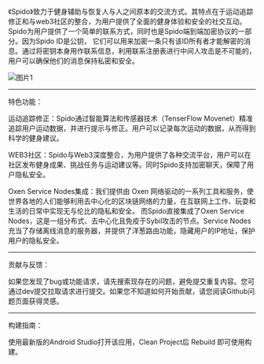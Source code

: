 《Spido》致力于健身辅助与恢复人与人之间原本的交流方式。其特点在于运动追踪修正和与web3社区的整合，为用户提供了全面的健身体验和安全的社交互动。
Spido为用户提供了一个简单的联系方式，同时也是Spido端到端加密协议的一部分。因为Spido ID是公钥，
它们可以用来加密一条只有该ID所有者才能解密的消息。通过将密钥本身用作联系信息，利用联系注册表进行中间人攻击是不可能的，用户可以确保他们的消息保持私密和安全。

![图片1](https://github.com/jerk234/spido-session/assets/165282197/534c471d-49ca-480a-9526-d2a2db77e047)

---------------------------------------------------------------------------------------------------------------------------------------------

特色功能：

运动追踪修正：Spido通过智能算法和传感器技术（TenserFlow Movenet）精准追踪用户运动数据，并进行提示与修正。用户可以记录每次运动的数据，从而得到科学的健身建议。

WEB3社区：Spido与Web3深度整合，为用户提供了各种交流平台，用户可以在社区发布健身成果、挑战任务与运动建议等。同时Spido支持加密聊天，保障了用户隐私安全。

Oxen Service Nodes集成：我们提供由 Oxen 网络驱动的一系列工具和服务，使世界各地的人们能够利用去中心化的区块链网络的力量，在互联网上工作、玩耍和生活的日常中实现无与伦比的隐私和安全。
而Spido直接集成了Oxen Service Nodes，这是一组分布式、去中心化且免疫于Sybil攻击的节点。Service Nodes充当了存储离线消息的服务器，并提供了洋葱路由功能，隐藏用户的IP地址，保护用户的隐私安全。

---------------------------------------------------------------------------------------------------------------------------------------------

贡献与反馈：

如果您发现了bug或功能请求，请先搜索现存在的问题，避免提交重复内容。您可通过dev提交拉取请求进行提交。如果您不知道如何开始贡献，请您阅读Github问题页面获得灵感。

---------------------------------------------------------------------------------------------------------------------------------------------

构建指南：

使用最新版的Android Studio打开该应用，Clean Project后 Rebuild 即可使用构建。






